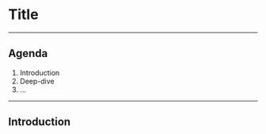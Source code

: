 <!--
class: center, middle
-->

# Title

---

## Agenda

1. Introduction
2. Deep-dive
3. ...

---

## Introduction

<!--[TITLE] demo -->
<!--[THEME] theme/default.css -->
